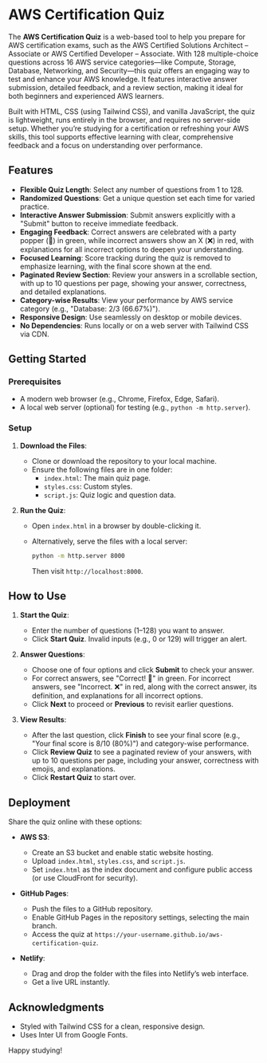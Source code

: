 # AWS Certification Quiz

The **AWS Certification Quiz** is a web-based tool to help you prepare for AWS certification exams, such as the AWS Certified Solutions Architect – Associate or AWS Certified Developer – Associate. With 128 multiple-choice questions across 16 AWS service categories—like Compute, Storage, Database, Networking, and Security—this quiz offers an engaging way to test and enhance your AWS knowledge. It features interactive answer submission, detailed feedback, and a review section, making it ideal for both beginners and experienced AWS learners.

Built with HTML, CSS (using Tailwind CSS), and vanilla JavaScript, the quiz is lightweight, runs entirely in the browser, and requires no server-side setup. Whether you’re studying for a certification or refreshing your AWS skills, this tool supports effective learning with clear, comprehensive feedback and a focus on understanding over performance.

## Features

- **Flexible Quiz Length**: Select any number of questions from 1 to 128.
- **Randomized Questions**: Get a unique question set each time for varied practice.
- **Interactive Answer Submission**: Submit answers explicitly with a "Submit" button to receive immediate feedback.
- **Engaging Feedback**: Correct answers are celebrated with a party popper (🎉) in green, while incorrect answers show an X (❌) in red, with explanations for all incorrect options to deepen your understanding.
- **Focused Learning**: Score tracking during the quiz is removed to emphasize learning, with the final score shown at the end.
- **Paginated Review Section**: Review your answers in a scrollable section, with up to 10 questions per page, showing your answer, correctness, and detailed explanations.
- **Category-wise Results**: View your performance by AWS service category (e.g., "Database: 2/3 (66.67%)").
- **Responsive Design**: Use seamlessly on desktop or mobile devices.
- **No Dependencies**: Runs locally or on a web server with Tailwind CSS via CDN.

## Getting Started

### Prerequisites

- A modern web browser (e.g., Chrome, Firefox, Edge, Safari).
- A local web server (optional) for testing (e.g., `python -m http.server`).

### Setup

1. **Download the Files**:

   - Clone or download the repository to your local machine.
   - Ensure the following files are in one folder:
     - `index.html`: The main quiz page.
     - `styles.css`: Custom styles.
     - `script.js`: Quiz logic and question data.

2. **Run the Quiz**:

   - Open `index.html` in a browser by double-clicking it.
   - Alternatively, serve the files with a local server:

     ```bash
     python -m http.server 8000
     ```

     Then visit `http://localhost:8000`.

## How to Use

1. **Start the Quiz**:

   - Enter the number of questions (1–128) you want to answer.
   - Click **Start Quiz**. Invalid inputs (e.g., 0 or 129) will trigger an alert.

2. **Answer Questions**:

   - Choose one of four options and click **Submit** to check your answer.
   - For correct answers, see "Correct! 🎉" in green. For incorrect answers, see "Incorrect. ❌" in red, along with the correct answer, its definition, and explanations for all incorrect options.
   - Click **Next** to proceed or **Previous** to revisit earlier questions.

3. **View Results**:

   - After the last question, click **Finish** to see your final score (e.g., "Your final score is 8/10 (80%)") and category-wise performance.
   - Click **Review Quiz** to see a paginated review of your answers, with up to 10 questions per page, including your answer, correctness with emojis, and explanations.
   - Click **Restart Quiz** to start over.

## Deployment

Share the quiz online with these options:

- **AWS S3**:

  - Create an S3 bucket and enable static website hosting.
  - Upload `index.html`, `styles.css`, and `script.js`.
  - Set `index.html` as the index document and configure public access (or use CloudFront for security).

- **GitHub Pages**:

  - Push the files to a GitHub repository.
  - Enable GitHub Pages in the repository settings, selecting the main branch.
  - Access the quiz at `https://your-username.github.io/aws-certification-quiz`.

- **Netlify**:

  - Drag and drop the folder with the files into Netlify’s web interface.
  - Get a live URL instantly.

## Acknowledgments

- Styled with Tailwind CSS for a clean, responsive design.
- Uses Inter UI from Google Fonts.

Happy studying!